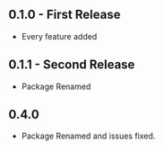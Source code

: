 ## 0.1.0 - First Release
* Every feature added

## 0.1.1 - Second Release
* Package Renamed

## 0.4.0
* Package Renamed and issues fixed.
